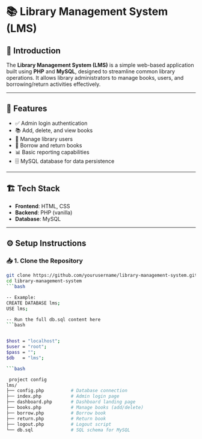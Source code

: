 # 📚 Library Management System (LMS)

## 🚀 Introduction
The **Library Management System (LMS)** is a simple web-based application built using **PHP** and **MySQL**, designed to streamline common library operations. It allows library administrators to manage books, users, and borrowing/return activities effectively.

---

## 🧰 Features

- ✅ Admin login authentication
- 📚 Add, delete, and view books
- 👤 Manage library users
- 🔄 Borrow and return books
- 📊 Basic reporting capabilities
- 🗄 MySQL database for data persistence

---

## 🏗 Tech Stack

- **Frontend**: HTML, CSS
- **Backend**: PHP (vanilla)
- **Database**: MySQL

---

## ⚙️ Setup Instructions

### 📥 1. Clone the Repository

```bash
git clone https://github.com/yourusername/library-management-system.git
cd library-management-system
```bash

-- Example:
CREATE DATABASE lms;
USE lms;

-- Run the full db.sql content here
```bash


$host = "localhost";
$user = "root";
$pass = "";
$db   = "lms";

```bash

 project config 
lms/
├── config.php          # Database connection
├── index.php           # Admin login page
├── dashboard.php       # Dashboard landing page
├── books.php           # Manage books (add/delete)
├── borrow.php          # Borrow book
├── return.php          # Return book
├── logout.php          # Logout script
└── db.sql              # SQL schema for MySQL
